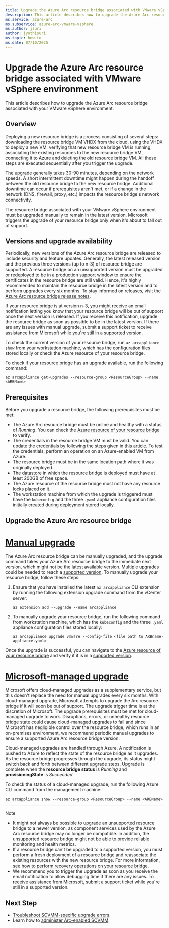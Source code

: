 ```yaml
---
title: Upgrade the Azure Arc resource bridge associated with VMware vSphere environment
description: This article describes how to upgrade the Azure Arc resource bridge associated with your VMware vSphere environment.
ms.service: azure-arc
ms.subservice: azure-arc-vmware-vsphere
ms.author: jsuri
author: jyothisuri
ms.topic: how-to 
ms.date: 07/10/2025
---
```


# Upgrade the Azure Arc resource bridge associated with VMware vSphere environment

This article describes how to upgrade the Azure Arc resource bridge associated with your VMware vSphere environment.

## Overview

Deploying a new resource bridge is a process consisting of several steps: downloading the resource bridge VM VHDX from the cloud, using the VHDX to deploy a new VM, verifying that new resource bridge VM is running, associating the existing resources to the new resource bridge VM, connecting it to Azure and deleting the old resource bridge VM. All these steps are executed sequentially after you trigger the upgrade.

The upgrade generally takes 30-90 minutes, depending on the network speeds. A short intermittent downtime might happen during the handoff between the old resource bridge to the new resource bridge. Additional downtime can occur if prerequisites aren't met, or if a change in the network (DNS, firewall, proxy, etc.) impacts the resource bridge's network connectivity.

The resource bridge associated with your VMware vSphere environment must be upgraded manually to remain in the latest version. Microsoft triggers the upgrade of your resource bridge only when it's about to fall out of support. 

## Versions and upgrade availability

Periodically, new versions of the Azure Arc resource bridge are released to include security and feature updates. Generally, the latest released version and the previous three versions (up to n-3) of resource bridge are supported. A resource bridge on an unsupported version must be upgraded or redeployed to be in a production support window to ensure the certificates in the resource bridge are still valid. Hence, it's highly recommended to maintain the resource bridge in the latest version and to perform upgrades every six months. To stay informed on releases, visit the [Azure Arc resource bridge release notes](/azure/azure-arc/resource-bridge/release-notes).

If your resource bridge is at version n-3, you might receive an email notification letting you know that your resource bridge will be out of support once the next version is released. If you receive this notification, upgrade the resource bridge as soon as possible to be in the latest version. If there are any issues with manual upgrade, submit a support ticket to receive assistance from Microsoft while you're still in a supported version.

To check the current version of your resource bridge, run `az arcappliance show` from your workstation machine, which has the configuration files stored locally or check the Azure resource of your resource bridge. 

To check if your resource bridge has an upgrade available, run the following command:  

```azurecli
az arcappliance get-upgrades --resource-group <ResourceGroup> --name <ARBName>
```

## Prerequisites

Before you upgrade a resource bridge, the following prerequisites must be met:

- The Azure Arc resource bridge must be online and healthy with a status of *Running*. You can check the [Azure resource of your resource bridge](https://portal.azure.com/#view/Microsoft_Azure_ArcCenterUX/ArcCenterMenuBlade/~/resourceBridges) to verify.  
- The credentials in the resource bridge VM must be valid. You can update the credentials by following the steps given in [this article](/azure/azure-arc/system-center-virtual-machine-manager/administer-arc-scvmm#update-the-scvmm-account-credentials-using-a-new-password-or-a-new-scvmm-account-after-onboarding). To test the credentials, perform an operation on an Azure-enabled VM from Azure.
- The resource bridge must be in the same location path where it was originally deployed.
- The datastore in which the resource bridge is deployed must have at least 200GB of free space. 
- The Azure resource of the resource bridge must not have any resource locks placed on it.
- The workstation machine from which the upgrade is triggered must have the `kubeconfig` and the three `.yaml` appliance configuration files initially created during deployment stored locally.  

## Upgrade the Azure Arc resource bridge

# [Manual upgrade](#tab/manual)

The Azure Arc resource bridge can be manually upgraded, and the upgrade command takes your Azure Arc resource bridge to the immediate next version, which might not be the latest available version. Multiple upgrades could be needed to reach a [supported version](/azure/azure-arc/resource-bridge/release-notes). To manually upgrade your resource bridge, follow these steps:

1. Ensure that you have installed the latest `az arcappliance` CLI extension by running the following extension upgrade command from the vCenter server:
     ```azurecli
     az extension add --upgrade --name arcappliance
     ```
2. To manually upgrade your resource bridge, run the following command from workstation machine, which has the `kubeconfig` and the three `.yaml` appliance configuration files stored locally:

     ```azurecli
     az arcappliance upgrade vmware --config-file <file path to ARBname-appliance.yaml>  
     ```

Once the upgrade is successful, you can navigate to the [Azure resource of your resource bridge](https://portal.azure.com/#view/Microsoft_Azure_ArcCenterUX/ArcCenterMenuBlade/~/resourceBridges) and verify if it is in a [supported version](/azure/azure-arc/resource-bridge/release-notes).

# [Microsoft-managed upgrade](#tab/managed)

Microsoft offers cloud-managed upgrades as a supplementary service, but this doesn't replace the need for manual upgrades every six months. With cloud-managed upgrade, Microsoft attempts to upgrade the Arc resource bridge if it will soon be out of support. The upgrade trigger time is at the discretion of Microsoft. The upgrade prerequisites must be met for cloud-managed upgrade to work. Disruptions, errors, or unhealthy resource bridge state could cause cloud-managed upgrades to fail and since Microsoft has negligible control over the resource bridge, which runs in an on-premises environment, we recommend periodic manual upgrades to ensure a supported Azure Arc resource bridge version.  

Cloud-managed upgrades are handled through Azure. A notification is pushed to Azure to reflect the state of the resource bridge as it upgrades. As the resource bridge progresses through the upgrade, its status might switch back and forth between different upgrade steps. Upgrade is complete when the **resource bridge status** is *Running* and **provisioningState** is *Succeeded*. 

To check the status of a cloud-managed upgrade, run the following Azure CLI command from the management machine: 

```azurecli
az arcappliance show --resource-group <ResourceGroup> --name <ARBName>
```

---

>[!NOTE]
>- It might not always be possible to upgrade an unsupported resource bridge to a newer version, as component services used by the Azure Arc resource bridge may no longer be compatible. In addition, the unsupported resource bridge might not be able to provide reliable monitoring and health metrics. 
>- If a resource bridge can't be upgraded to a supported version, you must perform a fresh deployment of a resource bridge and reassociate the existing resources with the new resource bridge. For more information, see [how to perform recovery operations on your resource bridge](/azure/azure-arc/system-center-virtual-machine-manager/disaster-recovery).
>- We recommend you to trigger the upgrade as soon as you receive the email notification to allow debugging time if there are any issues. To receive assistance from Microsoft, submit a support ticket while you're still in a supported version.

## Next Step

- [Troubleshoot SCVMM-specific upgrade errors](/azure/azure-arc/system-center-virtual-machine-manager/troubleshoot-scvmm).
- Learn how to [administer Arc-enabled SCVMM](/azure/azure-arc/system-center-virtual-machine-manager/administer-arc-scvmm).